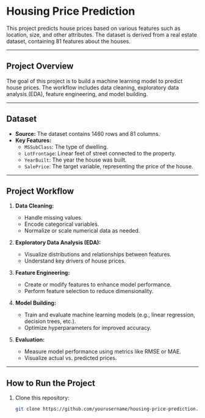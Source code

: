 # Housing Price Prediction

This project predicts house prices based on various features such as location, size, and other attributes. The dataset is derived from a real estate dataset, containing 81 features about the houses.

---

## Project Overview

The goal of this project is to build a machine learning model to predict house prices. The workflow includes data cleaning, exploratory data analysis (EDA), feature engineering, and model building.

---

## Dataset

- **Source:** The dataset contains 1460 rows and 81 columns.
- **Key Features:**
  - `MSSubClass`: The type of dwelling.
  - `LotFrontage`: Linear feet of street connected to the property.
  - `YearBuilt`: The year the house was built.
  - `SalePrice`: The target variable, representing the price of the house.

---

## Project Workflow

1. **Data Cleaning:**
   - Handle missing values.
   - Encode categorical variables.
   - Normalize or scale numerical data as needed.

2. **Exploratory Data Analysis (EDA):**
   - Visualize distributions and relationships between features.
   - Understand key drivers of house prices.

3. **Feature Engineering:**
   - Create or modify features to enhance model performance.
   - Perform feature selection to reduce dimensionality.

4. **Model Building:**
   - Train and evaluate machine learning models (e.g., linear regression, decision trees, etc.).
   - Optimize hyperparameters for improved accuracy.

5. **Evaluation:**
   - Measure model performance using metrics like RMSE or MAE.
   - Visualize actual vs. predicted prices.

---

## How to Run the Project

1. Clone this repository:
   ```bash
   git clone https://github.com/yourusername/housing-price-prediction.git
